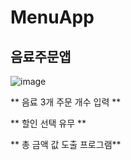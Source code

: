 # MenuApp

## 음료주문앱

![image](https://user-images.githubusercontent.com/83248175/125034720-e337cd00-e0cb-11eb-8979-93ddf6f37945.png)


  ** 음료 3개 주문 개수 입력 **
  
  
  ** 할인 선택 유무 **
  
  
  ** 총 금액 값 도출 프로그램**
